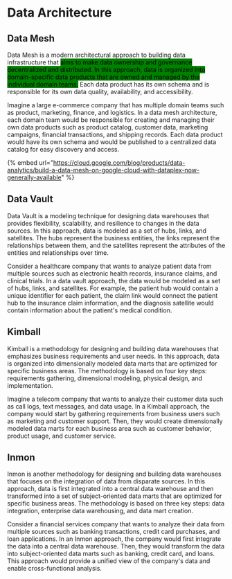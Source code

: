 # Data Architecture

## Data Mesh

Data Mesh is a modern architectural approach to building data infrastructure that <mark style="background-color:green;">aims to make data ownership and governance decentralized and distributed. In this approach, data is organized into domain-specific data products that are owned and managed by the individual domain teams.</mark> Each data product has its own schema and is responsible for its own data quality, availability, and accessibility.

Imagine a large e-commerce company that has multiple domain teams such as product, marketing, finance, and logistics. In a data mesh architecture, each domain team would be responsible for creating and managing their own data products such as product catalog, customer data, marketing campaigns, financial transactions, and shipping records. Each data product would have its own schema and would be published to a centralized data catalog for easy discovery and access.

{% embed url="https://cloud.google.com/blog/products/data-analytics/build-a-data-mesh-on-google-cloud-with-dataplex-now-generally-available" %}

## Data Vault

Data Vault is a modeling technique for designing data warehouses that provides flexibility, scalability, and resilience to changes in the data sources. In this approach, data is modeled as a set of hubs, links, and satellites. The hubs represent the business entities, the links represent the relationships between them, and the satellites represent the attributes of the entities and relationships over time.

Consider a healthcare company that wants to analyze patient data from multiple sources such as electronic health records, insurance claims, and clinical trials. In a data vault approach, the data would be modeled as a set of hubs, links, and satellites. For example, the patient hub would contain a unique identifier for each patient, the claim link would connect the patient hub to the insurance claim information, and the diagnosis satellite would contain information about the patient's medical condition.

## Kimball

Kimball is a methodology for designing and building data warehouses that emphasizes business requirements and user needs. In this approach, data is organized into dimensionally modeled data marts that are optimized for specific business areas. The methodology is based on four key steps: requirements gathering, dimensional modeling, physical design, and implementation.

Imagine a telecom company that wants to analyze their customer data such as call logs, text messages, and data usage. In a Kimball approach, the company would start by gathering requirements from business users such as marketing and customer support. Then, they would create dimensionally modeled data marts for each business area such as customer behavior, product usage, and customer service.

## Inmon

Inmon is another methodology for designing and building data warehouses that focuses on the integration of data from disparate sources. In this approach, data is first integrated into a central data warehouse and then transformed into a set of subject-oriented data marts that are optimized for specific business areas. The methodology is based on three key steps: data integration, enterprise data warehousing, and data mart creation.

Consider a financial services company that wants to analyze their data from multiple sources such as banking transactions, credit card purchases, and loan applications. In an Inmon approach, the company would first integrate the data into a central data warehouse. Then, they would transform the data into subject-oriented data marts such as banking, credit card, and loans. This approach would provide a unified view of the company's data and enable cross-functional analysis.

